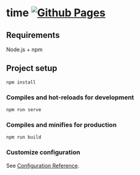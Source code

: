 # time [![Github Pages](https://github.com/Kinetix-Lee/time/actions/workflows/pages.yml/badge.svg)](https://github.com/Kinetix-Lee/time/actions/workflows/pages.yml)

## Requirements
Node.js + npm
## Project setup
```
npm install
```

### Compiles and hot-reloads for development
```
npm run serve
```

### Compiles and minifies for production
```
npm run build
```

### Customize configuration
See [Configuration Reference](https://cli.vuejs.org/config/).
